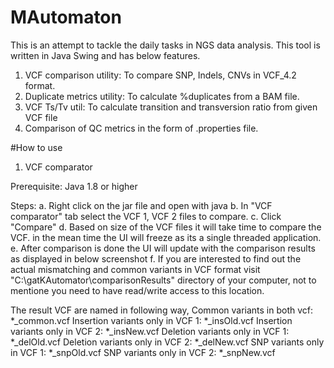 # MAutomaton

This is an attempt to tackle the daily tasks in NGS data analysis. This tool is written in Java Swing and has below features.

1. VCF comparison utility: To compare SNP, Indels, CNVs in VCF_4.2 format.
2. Duplicate metrics utility: To calculate %duplicates from a BAM file.
3. VCF Ts/Tv util: To calculate transition and transversion ratio from given VCF file
4. Comparison of QC metrics in the form of .properties file.


#How to use

1. VCF comparator

Prerequisite: Java 1.8 or higher 

Steps:
  a. Right click on the jar file and open with java
  b. In "VCF comparator" tab select the VCF 1, VCF 2 files to compare.
  c. Click "Compare"
  d. Based on size of the VCF files it will take time to compare the VCF. in the mean time the UI will freeze as its a single threaded application.
  e. After comparison is done the UI will update with the comparison results as displayed in below screenshot
  f. If you are interested to find out the actual mismatching and common variants in VCF format visit "C:\gatKAutomator\comparisonResults" directory of your computer, not to mentione you need to have read/write access to this location.
  
  The result VCF are named in following way,
        Common variants in both vcf: *_common.vcf
        Insertion variants only in VCF 1: *_insOld.vcf
        Insertion variants only in VCF 2: *_insNew.vcf
        Deletion variants only in VCF 1: *_delOld.vcf
        Deletion variants only in VCF 2: *_delNew.vcf
        SNP variants only in VCF 1: *_snpOld.vcf
        SNP variants only in VCF 2: *_snpNew.vcf
  
  
  
  
